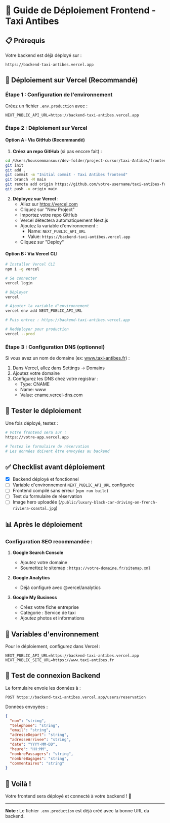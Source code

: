 # 🚀 Guide de Déploiement Frontend - Taxi Antibes

## 📋 Prérequis

Votre backend est déjà déployé sur :

```
https://backend-taxi-antibes.vercel.app
```

## 🎯 Déploiement sur Vercel (Recommandé)

### Étape 1 : Configuration de l'environnement

Créez un fichier `.env.production` avec :

```env
NEXT_PUBLIC_API_URL=https://backend-taxi-antibes.vercel.app
```

### Étape 2 : Déploiement sur Vercel

#### Option A : Via GitHub (Recommandé)

1. **Créez un repo GitHub** (si pas encore fait) :

```bash
cd /Users/houssemmansour/dev-folder/project-cursor/taxi-Antibes/frontend
git init
git add .
git commit -m "Initial commit - Taxi Antibes frontend"
git branch -M main
git remote add origin https://github.com/votre-username/taxi-antibes-frontend.git
git push -u origin main
```

2. **Déployez sur Vercel** :
   - Allez sur https://vercel.com
   - Cliquez sur "New Project"
   - Importez votre repo GitHub
   - Vercel détectera automatiquement Next.js
   - Ajoutez la variable d'environnement :
     - Name: `NEXT_PUBLIC_API_URL`
     - Value: `https://backend-taxi-antibes.vercel.app`
   - Cliquez sur "Deploy"

#### Option B : Via Vercel CLI

```bash
# Installer Vercel CLI
npm i -g vercel

# Se connecter
vercel login

# Déployer
vercel

# Ajouter la variable d'environnement
vercel env add NEXT_PUBLIC_API_URL

# Puis entrez : https://backend-taxi-antibes.vercel.app

# Redéployer pour production
vercel --prod
```

### Étape 3 : Configuration DNS (optionnel)

Si vous avez un nom de domaine (ex: www.taxi-antibes.fr) :

1. Dans Vercel, allez dans Settings → Domains
2. Ajoutez votre domaine
3. Configurez les DNS chez votre registrar :
   - Type: CNAME
   - Name: www
   - Value: cname.vercel-dns.com

## 🧪 Tester le déploiement

Une fois déployé, testez :

```bash
# Votre frontend sera sur :
https://votre-app.vercel.app

# Testez le formulaire de réservation
# Les données doivent être envoyées au backend
```

## ✅ Checklist avant déploiement

- [x] Backend déployé et fonctionnel
- [ ] Variable d'environnement `NEXT_PUBLIC_API_URL` configurée
- [ ] Frontend compilé sans erreur (`npm run build`)
- [ ] Test du formulaire de réservation
- [ ] Image hero uploadée (`/public/luxury-black-car-driving-on-french-riviera-coastal.jpg`)

## 📊 Après le déploiement

### Configuration SEO recommandée :

1. **Google Search Console**

   - Ajoutez votre domaine
   - Soumettez le sitemap : `https://votre-domaine.fr/sitemap.xml`

2. **Google Analytics**

   - Déjà configuré avec @vercel/analytics

3. **Google My Business**
   - Créez votre fiche entreprise
   - Catégorie : Service de taxi
   - Ajoutez photos et informations

## 🔧 Variables d'environnement

Pour le déploiement, configurez dans Vercel :

```env
NEXT_PUBLIC_API_URL=https://backend-taxi-antibes.vercel.app
NEXT_PUBLIC_SITE_URL=https://www.taxi-antibes.fr
```

## 📱 Test de connexion Backend

Le formulaire envoie les données à :

```
POST https://backend-taxi-antibes.vercel.app/users/reservation
```

Données envoyées :

```json
{
  "nom": "string",
  "telephone": "string",
  "email": "string",
  "adresseDepart": "string",
  "adresseArrivee": "string",
  "date": "YYYY-MM-DD",
  "heure": "HH:MM",
  "nombrePassagers": "string",
  "nombreBagages": "string",
  "commentaires": "string"
}
```

## 🎉 Voilà !

Votre frontend sera déployé et connecté à votre backend ! 🚀

---

**Note :** Le fichier `.env.production` est déjà créé avec la bonne URL du backend.





